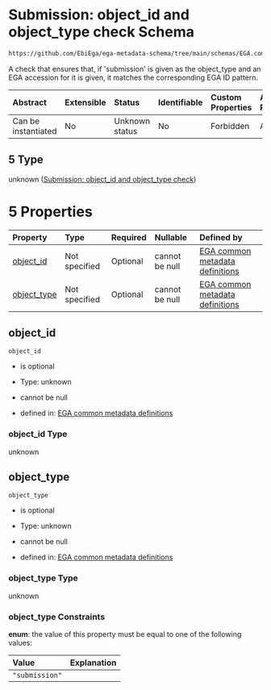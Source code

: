 # Submission: object\_id and object\_type check Schema

```txt
https://github.com/EbiEga/ega-metadata-schema/tree/main/schemas/EGA.common-definitions.json#/definitions/object-id-and-object-type-check/anyOf/5
```

A check that ensures that, if 'submission' is given as the object\_type and an EGA accession for it is given, it matches the corresponding EGA ID pattern.

| Abstract            | Extensible | Status         | Identifiable | Custom Properties | Additional Properties | Access Restrictions | Defined In                                                                                           |
| :------------------ | :--------- | :------------- | :----------- | :---------------- | :-------------------- | :------------------ | :--------------------------------------------------------------------------------------------------- |
| Can be instantiated | No         | Unknown status | No           | Forbidden         | Allowed               | none                | [EGA.common-definitions.json\*](../../../schemas/EGA.common-definitions.json "open original schema") |

## 5 Type

unknown ([Submission: object\_id and object\_type check](ega-12-definitions-check-that-the-object_ids-accession-pattern-and-object_type-match-anyof-submission-object_id-and-object_type-check.md))

# 5 Properties

| Property                     | Type          | Required | Nullable       | Defined by                                                                                                                                                                                                                                                                                                                                                                   |
| :--------------------------- | :------------ | :------- | :------------- | :--------------------------------------------------------------------------------------------------------------------------------------------------------------------------------------------------------------------------------------------------------------------------------------------------------------------------------------------------------------------------- |
| [object\_id](#object_id)     | Not specified | Optional | cannot be null | [EGA common metadata definitions](ega-12-definitions-check-that-the-object_ids-accession-pattern-and-object_type-match-anyof-submission-object_id-and-object_type-check-properties-object_id.md "https://github.com/EbiEga/ega-metadata-schema/tree/main/schemas/EGA.common-definitions.json#/definitions/object-id-and-object-type-check/anyOf/5/properties/object_id")     |
| [object\_type](#object_type) | Not specified | Optional | cannot be null | [EGA common metadata definitions](ega-12-definitions-check-that-the-object_ids-accession-pattern-and-object_type-match-anyof-submission-object_id-and-object_type-check-properties-object_type.md "https://github.com/EbiEga/ega-metadata-schema/tree/main/schemas/EGA.common-definitions.json#/definitions/object-id-and-object-type-check/anyOf/5/properties/object_type") |

## object\_id



`object_id`

* is optional

* Type: unknown

* cannot be null

* defined in: [EGA common metadata definitions](ega-12-definitions-check-that-the-object_ids-accession-pattern-and-object_type-match-anyof-submission-object_id-and-object_type-check-properties-object_id.md "https://github.com/EbiEga/ega-metadata-schema/tree/main/schemas/EGA.common-definitions.json#/definitions/object-id-and-object-type-check/anyOf/5/properties/object_id")

### object\_id Type

unknown

## object\_type



`object_type`

* is optional

* Type: unknown

* cannot be null

* defined in: [EGA common metadata definitions](ega-12-definitions-check-that-the-object_ids-accession-pattern-and-object_type-match-anyof-submission-object_id-and-object_type-check-properties-object_type.md "https://github.com/EbiEga/ega-metadata-schema/tree/main/schemas/EGA.common-definitions.json#/definitions/object-id-and-object-type-check/anyOf/5/properties/object_type")

### object\_type Type

unknown

### object\_type Constraints

**enum**: the value of this property must be equal to one of the following values:

| Value          | Explanation |
| :------------- | :---------- |
| `"submission"` |             |
